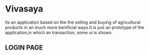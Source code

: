 # Vivasaya
Its an application based on the the selling and buying of agricultural products in an much more benificial ways.it is just an prototype of the application,in which an transaction, some ui is shown. 


## LOGIN PAGE


## 
